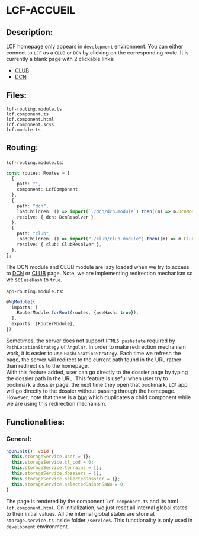 # LCF-ACCUEIL

## Description:

LCF homepage only appears in `development` environment.
You can either connect to `LCF` as a `CLUB` or `DCN` by clicking on the corresponding route.
It is currently a blank page with 2 clickable links:

- [CLUB](./lcf-club.md)
- [DCN](./lcf-dcn.md)

## Files:

```ignore
lcf-routing.module.ts
lcf.component.ts
lcf.component.html
lcf.component.scss
lcf.module.ts
```

## Routing:

`lcf-routing.module.ts`:

```ts
const routes: Routes = [
  {
    path: "",
    component: LcfComponent,
  },
  {
    path: "dcn",
    loadChildren: () => import(`./dcn/dcn.module`).then((m) => m.DcnModule),
    resolve: { dcn: DcnResolver },
  },
  {
    path: "club",
    loadChildren: () => import("./club/club.module").then((m) => m.ClubModule),
    resolve: { club: ClubResolver },
  },
];
```

The DCN module and CLUB module are lazy loaded when we try to access to [DCN](./lcf-dcn.md) or [CLUB](./lcf-club.md) page.
Note, we are implementing redirection mechanism so we set `useHash` to `true`.

`app-routing.module.ts`:

```ts
@NgModule({
  imports: [
    RouterModule.forRoot(routes, {useHash: true}),
  ],
  exports: [RouterModule],
})
```

Sometimes, the server does not support `HTML5 pushstate` required by `PathLocationStrategy` of `Angular`.
In order to make redirection mechanism work, it is easier to use `HashLocationStrategy`.
Each time we refresh the page, the server will redirect to the current path found in the URL rather than redirect us to the homepage.<br>
With this feature added, user can go directly to the dossier page by typing the dossier path in the URL. This feature is useful when user try to bookmark a dossier page, the next time they open that bookmark, `LCF` app will go directly to the dossier without passing through the homepage.
However, note that there is a [bug](https://github.com/angular/angular/issues/28330) which duplicates a child component while we are using this redirection mechanism.

## Functionalities:

### General:

```ts
ngOnInit(): void {
  this.storageService.user = {};
  this.storageService.cl_cod = 0;
  this.storageService.terrains = [];
  this.storageService.dossiers = [];
  this.storageService.selectedDossier = {};
  this.storageService.selectedSaisonSaNo = 0;
}
```

The page is rendered by the component `lcf.component.ts` and its html `lcf.component.html`.
On initialization, we just reset all internal global states to their initial values.
All the internal global states are store at `storage.service.ts` inside folder `/services`.
This functionality is only used in `development` environment.
